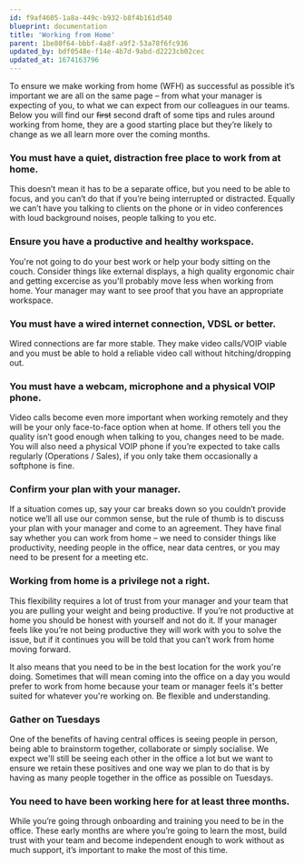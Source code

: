 ```yaml
---
id: f9af4605-1a8a-449c-b932-b8f4b161d540
blueprint: documentation
title: 'Working from Home'
parent: 1be80f64-bbbf-4a8f-a9f2-53a78f6fc936
updated_by: bdf0548e-f14e-4b7d-9abd-d2223cb02cec
updated_at: 1674163796
---
```

To ensure we make working from home (WFH) as successful as possible it’s important we are all on the same page – from what your manager is expecting of you, to what we can expect from our colleagues in our teams. Below you will find our ~~first~~ second draft of some tips and rules around working from home, they are a good starting place but they’re likely to change as we all learn more over the coming months.

### You must have a quiet, distraction free place to work from at home.
This doesn’t mean it has to be a separate office, but you need to be able to focus, and you can’t do that if you’re being interrupted or distracted. Equally we can’t have you talking to clients on the phone or in video conferences with loud background noises, people talking to you etc.

### Ensure you have a productive and healthy workspace.
You're not going to do your best work or help your body sitting on the couch. Consider things like external displays, a high quality ergonomic chair and getting excercise as you'll probably move less when working from home. Your manager may want to see proof that you have an appropriate workspace.

### You must have a wired internet connection, VDSL or better.
Wired connections are far more stable. They make video calls/VOIP viable and you must be able to hold a reliable video call without hitching/dropping out.

### You must have a webcam, microphone and a physical VOIP phone.
Video calls become even more important when working remotely and they will be your only face-to-face option when at home. If others tell you the quality isn’t good enough when talking to you, changes need to be made. You will also need a physical VOIP phone if you’re expected to take calls regularly (Operations / Sales), if you only take them occasionally a softphone is fine.

### Confirm your plan with your manager.
If a situation comes up, say your car breaks down so you couldn’t provide notice we’ll all use our common sense, but the rule of thumb is to discuss your plan with your manager and come to an agreement. They have final say whether you can work from home – we need to consider things like productivity, needing people in the office, near data centres, or you may need to be present for a meeting etc.

### Working from home is a privilege not a right.
This flexibility requires a lot of trust from your manager and your team that you are pulling your weight and being productive. If you’re not productive at home you should be honest with yourself and not do it. If your manager feels like you’re not being productive they will work with you to solve the issue, but if it continues you will be told that you can’t work from home moving forward.

It also means that you need to be in the best location for the work you're doing. Sometimes that will mean coming into the office on a day you would prefer to work from home because your team or manager feels it's better suited for whatever you're working on. Be flexible and understanding. 

### Gather on Tuesdays
One of the benefits of having central offices is seeing people in person, being able to brainstorm together, collaborate or simply socialise. We expect we'll still be seeing each other in the office a lot but we want to ensure we retain these positives and one way we plan to do that is by having as many people together in the office as possible on Tuesdays. 

### You need to have been working here for at least three months.
While you’re going through onboarding and training you need to be in the office. These early months are where you’re going to learn the most, build trust with your team and become independent enough to work without as much support, it’s important to make the most of this time.